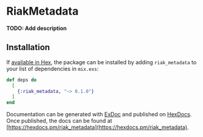 # RiakMetadata

**TODO: Add description**

## Installation

If [available in Hex](https://hex.pm/docs/publish), the package can be installed
by adding `riak_metadata` to your list of dependencies in `mix.exs`:

```elixir
def deps do
  [
    {:riak_metadata, "~> 0.1.0"}
  ]
end
```

Documentation can be generated with [ExDoc](https://github.com/elixir-lang/ex_doc)
and published on [HexDocs](https://hexdocs.pm). Once published, the docs can
be found at [https://hexdocs.pm/riak_metadata](https://hexdocs.pm/riak_metadata).


